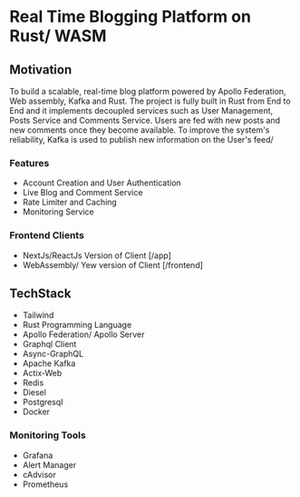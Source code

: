 # Real Time Blogging Platform on Rust/ WASM 

## Motivation 
To build a scalable, real-time blog platform powered by Apollo Federation, Web assembly, Kafka and Rust.
The project is fully built in Rust from End to End and it implements decoupled services such as User Management, Posts Service and Comments Service. 
Users are fed with new posts and new comments once they become available. To improve the system's reliability, Kafka is used 
to publish new information on the User's feed/

### Features
- Account Creation and User Authentication 
- Live Blog and Comment Service
- Rate Limiter and Caching 
- Monitoring Service
### Frontend Clients
- NextJs/ReactJs Version of Client [/app]
- WebAssembly/ Yew version of Client [/frontend] 
## TechStack 
- Tailwind
- Rust Programming Language
- Apollo Federation/ Apollo Server  
- Graphql Client
- Async-GraphQL
- Apache Kafka
- Actix-Web
- Redis
- Diesel 
- Postgresql
- Docker
### Monitoring Tools
- Grafana
- Alert Manager 
- cAdvisor 
- Prometheus 




